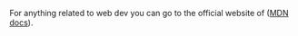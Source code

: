 For anything related to web dev you can go to the official website of ([MDN docs](https://developer.mozilla.org/index.html)).